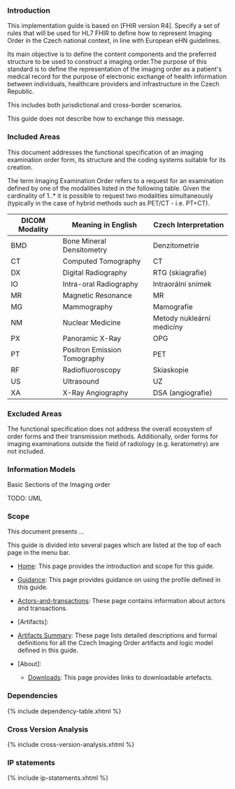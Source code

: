 ### Introduction 
This implementation guide is based on [FHIR version R4]. Specify a set of rules that will be used for HL7 FHIR to define how to represent Imaging Order in the Czech national context, in line with European eHN guidelines.

Its main objective is to define the content components and the preferred structure to be used to construct a imaging order.The purpose of this standard is to define the representation of the imaging order as a patient's medical record for the purpose of electronic exchange of health information between individuals, healthcare providers and infrastructure in the Czech Republic. 

This includes both jurisdictional and cross-border scenarios.

This guide does not describe how to exchange this message.

### Included Areas

This document addresses the functional specification of an imaging examination order form, its structure and the coding systems suitable for its creation.

The term Imaging Examination Order refers to a request for an examination defined by one of the modalities listed in the following table. Given the cardinality of 1..* it is possible to request two modalities simultaneously (typically in the case of hybrid methods such as PET/CT - i.e. PT+CT).

| DICOM Modality | Meaning in English           | Czech Interpretation      |
| -------------- | ---------------------------- | ------------------------- |
| BMD            | Bone Mineral Densitometry    | Denzitometrie             |
| CT             | Computed Tomography          | CT                        |
| DX             | Digital Radiography          | RTG (skiagrafie)          |
| IO             | Intra-oral Radiography       | Intraorální snímek        |
| MR             | Magnetic Resonance           | MR                        |
| MG             | Mammography                  | Mamografie                |
| NM             | Nuclear Medicine             | Metody nukleární medicíny |
| PX             | Panoramic X-Ray              | OPG                       |
| PT             | Positron Emission Tomography | PET                       |
| RF             | Radiofluoroscopy             | Skiaskopie                |
| US             | Ultrasound                   | UZ                        |
| XA             | X-Ray Angiography            | DSA (angiografie)         |

### Excluded Areas

The functional specification does not address the overall ecosystem of order forms and their transmission methods. Additionally, order forms for imaging examinations outside the field of radiology (e.g. keratometry) are not included.

### Information Models
Basic Sections of the Imaging order

TODO: UML

### Scope
This document presents ...

This guide is divided into several pages which are listed at the top of each page in the menu bar.

- [Home](index.html): This page provides the introduction and scope for this guide.
- [Guidance](guidance.html): This page provides guidance on using the profile defined in this guide. 
- [Actors-and-transactions](actors-and-transactions.html): These page contains information about actors and transactions. 
- [Artifacts]:
 - [Artifacts Summary](artifacts.html): These page lists detailed descriptions and formal definitions for all the Czech Imaging Order artifacts and logic model defined in this guide.

- [About]:
  - [Downloads](downloads.html): This page provides links to downloadable artefacts.


### Dependencies

{% include dependency-table.xhtml %}

### Cross Version Analysis

{% include cross-version-analysis.xhtml %}

### IP statements

{% include ip-statements.xhtml %}

